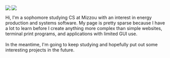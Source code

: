 <img align="left" src="https://github-readme-stats.vercel.app/api?username=bradleymt&title_color=FD9047&icon_color=FD9047&text_color=FFFFFF&custom_title=My+GitHub+Stats&show_icons=true&theme=tokyonight" />

<img  src="https://github-readme-stats.vercel.app/api/top-langs/?username=bradleymt&custom_title=My+GitHub+Stats&show_icons=true&theme=tokyonight" />

<p>Hi, I'm a sophomore studying CS at Mizzou with an interest in energy production and systems software. My page is pretty sparse because I have a lot to learn before I create anything more complex than simple websites, terminal print programs, and applications with limited GUI use.<br><br> In the meantime, I'm going to keep studying and hopefully put out some interesting projects in the future.</p>
<!--
**bradleymt/bradleymt** is a ✨ _special_ ✨ repository because its `README.md` (this file) appears on your GitHub profile.

Here are some ideas to get you started:

- 🔭 I’m currently working on ...
- 🌱 I’m currently learning ...
- 👯 I’m looking to collaborate on ...
- 🤔 I’m looking for help with ...
- 💬 Ask me about ...
- 📫 How to reach me: ...
- 😄 Pronouns: ...
- ⚡ Fun fact: ...
-->
